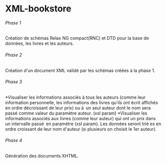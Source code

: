 # XML-bookstore
###### Phase 1 
Création de schémas Relax NG compact(RNC) et DTD pour la base de données, les livres et les auteurs.
###### Phase 2 
Création d'un document XML validé par les schémas créées à la phase 1.
###### Phase 3 
*Visualiser les informations associés à tous les auteurs (comme leur information personnelle, les informations des livres qu'ils ont écrit affichés en ordre décroissant de leur prix) ou à un seul auteur dont le nom sera passé comme valeur du paramètre auteur. (xsl param)
*Visualiser les informations associés aux livres (comme leur auteur) qui ont un prix dans un intervalle passé en paramètre (xsl param). Les données seront trié es en ordre croissant de leur nom d'auteur (si plusieurs on choisit le 1er auteur).
###### Phase 4 
Génération des documents XHTML.
